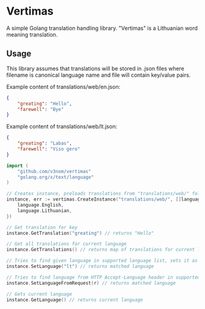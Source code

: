 # Vertimas
A simple Golang translation handling library. "Vertimas" is a Lithuanian word meaning translation.

## Usage
This library assumes that translations will be stored in .json files where filename is canonical language name and file will contain key/value pairs.

Example content of translations/web/en.json:
```json
{
    "greating": "Hello",
    "farewell": "Bye"
}
```

Example content of translations/web/lt.json:
```json
{
    "greating": "Labas",
    "farewell": "Viso gero"
}
```

```go
import (
    "github.com/v3nom/vertimas"
	"golang.org/x/text/language"
)

// Creates instance, preloads translations from "translations/web/" folder and sets initial language to first language in the array (English)
instance, err := vertimas.CreateInstance("translations/web/", []language.Tag{
    language.English,
    language.Lithuanian,
})

// Get translation for key
instance.GetTranslation("greating") // returns "Hello"

// Get all translations for current language
instance.GetTranslations() // returns map of translations for current language

// Tries to find given language in supported language list, sets it as current language and returns best match
instance.SetLanguage("lt") // returns matched language

// Tries to find language from HTTP Accept-Language header in supported language list, sets it as current language and returns best match
instance.SetLanguageFromRequest(r) // returns matched language

// Gets current language
instance.GetLanguage() // returns current language
```
